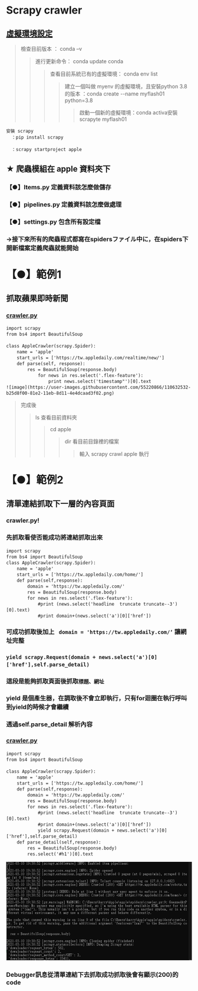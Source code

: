 Scrapy crawler
=============
[虛擬環境設定](https://github.com/ChengHan16/Cs4high_4080E036/blob/master/%E5%B0%88%E9%A1%8C%E8%A3%BD%E4%BD%9C%20Thematic%20production%20%E3%80%8A109-2%E3%80%8B/%E8%99%9B%E6%93%AC%E7%92%B0%E5%A2%83%E6%9E%B6%E8%A8%AD.md)
----------
>檢查目前版本 ： conda –v
>>進行更新命令： conda update conda
>>>查看目前系統已有的虛擬環境： conda env list
>>>>建立一個叫做 myenv 的虛擬環境，且安裝python 3.8的版本
  ：conda create --name myflash01 python=3.8
>>>>>啟動一個新的虛擬環境：conda activa安裝 scrapyte myflash01
```
安裝 scrapy
  ：pip install scrapy

  ：scrapy startproject apple 
```
## ★ 爬蟲模組在 apple 資料夾下
### 【●】Items.py 定義資料該怎麼做儲存
### 【●】pipelines.py 定義資料該怎麼做處理
### 【●】settings.py 包含所有設定檔
###  ->接下來所有的爬蟲程式都寫在spidersファイル中に，在spiders下開新檔案定義爬蟲就能開始

# 【●】範例1
## 抓取蘋果即時新聞
### [crawler.py](https://github.com/ChengHan16/Cs4high_4080E036/blob/master/%E5%B0%88%E9%A1%8C%E8%A3%BD%E4%BD%9C%20Thematic%20production%20%E3%80%8A109-2%E3%80%8B/Scrapy%20Python%20Crawler%20%E3%82%B3%E3%83%BC%E3%83%89.md)
```
import scrapy
from bs4 import BeautifulSoup

class AppleCrawler(scrapy.Spider):
    name = 'apple'
    start_urls = ['https://tw.appledaily.com/realtime/new/']
    def parse(self, response):
        res = BeautifulSoup(response.body)
            for news in res.select('.flex-feature'):
                print news.select('timestamp"')[0].text
![image](https://user-images.githubusercontent.com/55220866/110632532-b25d8f00-81e2-11eb-8d11-4e4dcaad3f02.png)
```
>完成後 
>> ls 查看目前資料夾
>>> cd apple
>>>> dir 看目前目錄裡的檔案
>>>>> 輸入 scrapy crawl apple 執行

# 【●】範例2
## 清單連結抓取下一層的內容頁面
### crawler.py!
### 先抓取看使否能成功將連結抓取出來
```
import scrapy
from bs4 import BeautifulSoup
class AppleCrawler(scrapy.Spider):
    name = 'apple'
    start_urls = ['https://tw.appledaily.com/home/']
    def parse(self,response):
        domain = 'https://tw.appledaily.com/'
        res = BeautifulSoup(response.body)
        for news in res.select('.flex-feature'):
            #print (news.select('headline  truncate truncate--3')[0].text)
            #print domain+(news.select('a')[0]['href'])
```
### 可成功抓取後加上 ` domain = 'https://tw.appledaily.com/‘` 讓網址完整

### `yield scrapy.Request(domain + news.select('a')[0]['href'],self.parse_detail)`
### 這段是能夠抓取頁面後抓取`標題、網址`
### yield 是個產生器，在調取後不會立即執行，只有for迴圈在執行呼叫到yield的時候才會繼續
### 透過self.parse_detail 解析內容
### [crawler.py](https://github.com/ChengHan16/Cs4high_4080E036/blob/master/%E5%B0%88%E9%A1%8C%E8%A3%BD%E4%BD%9C%20Thematic%20production%20%E3%80%8A109-2%E3%80%8B/Scrapy%20Python%20Crawler%20%E3%82%B3%E3%83%BC%E3%83%89.md)
```
import scrapy
from bs4 import BeautifulSoup

class AppleCrawler(scrapy.Spider):
    name = 'apple'
    start_urls = ['https://tw.appledaily.com/home/']
    def parse(self,response):
        domain = 'https://tw.appledaily.com/'
        res = BeautifulSoup(response.body)
        for news in res.select('.flex-feature'):
            #print (news.select('headline  truncate truncate--3')[0].text)
            #print domain+(news.select('a')[0]['href'])
            yield scrapy.Request(domain + news.select('a')[0]['href'],self.parse_detail)
    def parse_detail(self,response):
        res = BeautifulSoup(response.body)
        res.select('#h1')[0].text
```
![結果](https://github.com/ChengHan16/Cs4high_4080E036/blob/master/image/2%E7%B5%90%E6%9E%9C1.PNG)
### Debugger訊息從清單連結下去抓取成功抓取後會有顯示(200)的code
